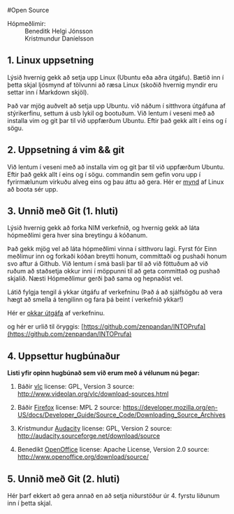 #Open Source


<dl>
  <dt>Hópmeðlimir:</dt>
  <dd>Beneditk Helgi Jónsson</dd>
  <dd>Kristmundur Daníelsson</dd>
</dl>

## 1. Linux uppsetning

Lýsið hvernig gekk að setja upp Linux (Ubuntu eða aðra útgáfu). Bætið inn í þetta skjal ljósmynd af tölvunni að ræsa Linux (skoðið hvernig myndir eru settar inn í Markdown skjöl).

Það var mjög auðvelt að setja upp Ubuntu. við náðum í sitthvora útgáfuna af stýrikerfinu, settum á usb lykil og bootuðum. Við lentum í veseni með að installa vim og git þar til við uppfærðum Ubuntu. Eftir það gekk allt í eins og í sögu. 

## 2. Uppsetning á vim && git

Við lentum í veseni með að installa vim og git þar til við uppfærðum Ubuntu. Eftir það gekk allt í eins og í sögu. commandin sem gefin voru upp í fyrirmælunum virkuðu alveg eins og þau áttu að gera. 
Hér er [mynd](https://www.dropbox.com/s/gmrjtjhtiqmdas6/20131017_234240.jpg) af Linux að boota sér upp.

## 3. Unnið með Git (1. hluti)

Lýsið hvernig gekk að forka NIM verkefnið, og hvernig gekk að láta hópmeðlimi gera hver sína breytingu á kóðanum.

Það gekk mjög vel að láta hópmeðlimi vinna í sitthvoru lagi. Fyrst fór Einn meðlimur inn og forkaði kóðan breytti honum, committaði og pushaði honum svo aftur á Github. Við lentum í smá basli þar til að við föttuðum að við ruðum að staðsetja okkur inni í möppunni til að geta committað og pushað skjalið. Næsti Hópmeðlimur gerði það sama og hepnaðist vel. 

Látið fylgja tengil á ykkar útgáfu af verkefninu (Það á að sjálfsögðu að vera hægt að smella á tengilinn og fara þá beint í verkefnið ykkar!)

Hér er [okkar útgáfa](https://github.com/zenpandan/INTOPrufa) af verkefninu.

og hér er urlið til öryggis: [https://github.com/zenpandan/INTOPrufa](https://github.com/zenpandan/INTOPrufa)

## 4. Uppsettur hugbúnaður

**Listi yfir opinn hugbúnað sem við erum með á vélunum nú þegar:**

1. Báðir [vlc](http://www.videolan.org/vlc/download-sources.html) license: GPL, Version 3 source: http://www.videolan.org/vlc/download-sources.html

2. Báðir [Firefox](https://developer.mozilla.org/en-US/docs/Developer_Guide/Source_Code/Downloading_Source_Archives) license: MPL 2 source: https://developer.mozilla.org/en-US/docs/Developer_Guide/Source_Code/Downloading_Source_Archives

3. Kristmundur [Audacity](http://audacity.sourceforge.net/download/source) license: GPL, Version 2 source: http://audacity.sourceforge.net/download/source

4. Benedikt [OpenOffice](http://www.openoffice.org/download/source/) license: Apache License, Version 2.0 source: http://www.openoffice.org/download/source/

## 5. Unnið með Git (2. hluti)

Hér þarf ekkert að gera annað en að setja niðurstöður úr 4. fyrstu liðunum inn í þetta skjal.
